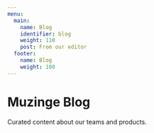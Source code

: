 ```yaml
---
menu:
  main:
    name: Blog
    identifier: blog
    weight: 110
    post: From our editor
  footer:
    name: Blog
    weight: 100
---
```

Muzinge Blog
============

Curated content about our teams and products.
